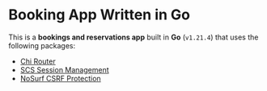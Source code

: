 # Booking App Written in Go

This is a **bookings and reservations app** built in **Go** (`v1.21.4`) that uses the following packages:

- [Chi Router](https://pkg.go.dev/github.com/go-chi/chi/v5)
- [SCS Session Management](https://pkg.go.dev/github.com/alexedwards/scs/v2)
- [NoSurf CSRF Protection](https://pkg.go.dev/github.com/justinas/nosurf)
